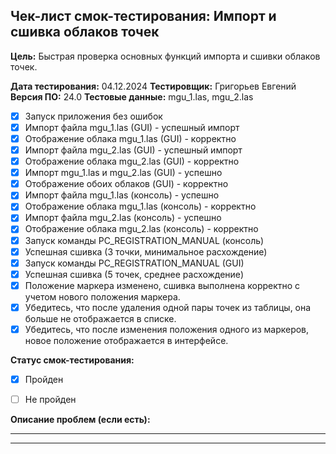 ## Чек-лист смок-тестирования: Импорт и сшивка облаков точек

**Цель:** Быстрая проверка основных функций импорта и сшивки облаков точек.

**Дата тестирования:** 04.12.2024
**Тестировщик:** Григорьев Евгений
**Версия ПО:** 24.0
**Тестовые данные:** mgu_1.las, mgu_2.las

* [x] Запуск приложения без ошибок   
* [x] Импорт файла mgu_1.las (GUI) - успешный импорт
* [x] Отображение облака mgu_1.las (GUI) - корректно
* [x] Импорт файла mgu_2.las (GUI) - успешный импорт
* [x] Отображение облака mgu_2.las (GUI) - корректно
* [x] Импорт mgu_1.las и mgu_2.las (GUI) - успешно
* [x] Отображение обоих облаков (GUI) - корректно  
* [x] Импорт файла mgu_1.las (консоль) - успешно 
* [x] Отображение облака mgu_1.las (консоль) - корректно
* [x] Импорт файла mgu_2.las (консоль) - успешно  
* [x] Отображение облака mgu_2.las (консоль) - корректно
* [x] Запуск команды PC_REGISTRATION_MANUAL (консоль) 
* [x] Успешная сшивка (3 точки, минимальное расхождение)
* [x] Запуск команды PC_REGISTRATION_MANUAL (GUI) 
* [x] Успешная сшивка (5 точек, среднее расхождение) 
* [x] Положение маркера изменено, сшивка выполнена корректно с учетом нового положения маркера.
* [x] Убедитесь, что после удаления одной пары точек из таблицы, она больше не отображается в списке.
* [x] Убедитесь, что после изменения положения одного из маркеров, новое положение отображается в интерфейсе.
      
**Статус смок-тестирования:** 

* [x] Пройден 
* [ ] Не пройден


**Описание проблем (если есть):**

_______________________________________________________________________________
_______________________________________________________________________________
